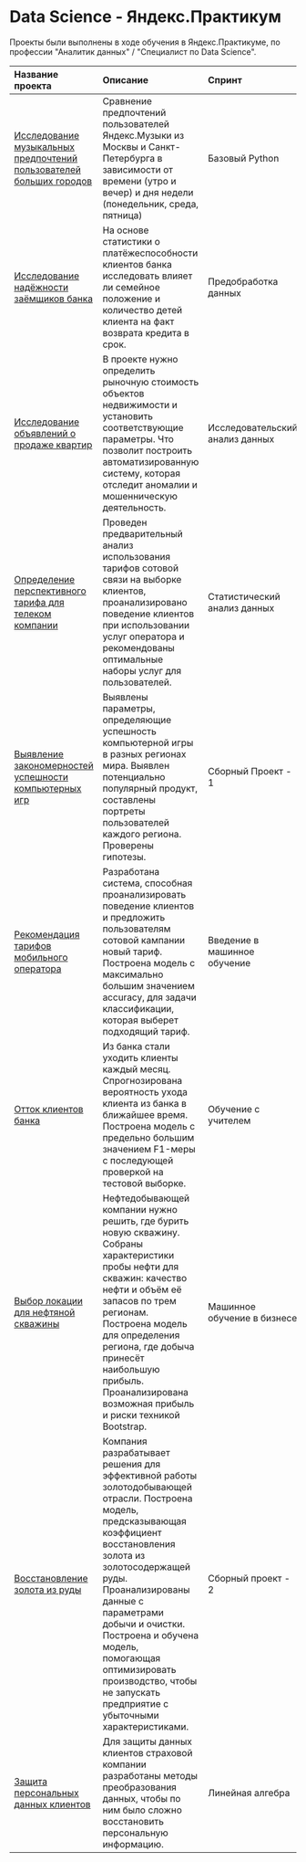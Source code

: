 # Data Science - Яндекс.Практикум 


Проекты были выполнены в ходе обучения в Яндекс.Практикуме, по профессии "Аналитик данных" / "Специалист по Data Science".

| Название проекта | Описание | Спринт | Стек | 
| :---------------------- | :---------------------- | :---------------------- | :---------------------- |
| [Исследование музыкальных предпочтений пользователей больших городов](https://github.com/SeeeeeeeeeeD/Yandex.Practicum/tree/main/Music_of_big_cities) | Сравнение предпочтений пользователей Яндекс.Музыки из Москвы и Санкт-Петербурга в зависимости от времени (утро и вечер) и дня недели (понедельник, среда, пятница)| Базовый Python | `Pandas` `Python` `Проверка гипотез` |
| [Исследование надёжности заёмщиков банка](https://github.com/SeeeeeeeeeeD/Yandex.Practicum/tree/main/Investigation_reliability_borrowers) | На основе статистики о платёжеспособности клиентов банка исследовать влияет ли семейное положение и количество детей клиента на факт возврата кредита в срок.| Предобработка данных | `Pandas` `Предобработка данных` `Python` `Проверка гипотез` `Pivot table` |
| [Исследование объявлений о продаже квартир](https://github.com/SeeeeeeeeeeD/Yandex.Practicum/tree/main/Apartments_market_value) | В проекте нужно определить рыночную стоимость объектов недвижимости и установить соответствующие параметры. Что позволит построить автоматизированную систему, которая отследит аномалии и мошенническую деятельность. | Исследовательский анализ данных | `Pandas` `Предобработка данных` `Python` `Matplotlib` `Визуализация данных` `Boxplot` |
| [Определение перспективного тарифа для телеком компании](https://github.com/SeeeeeeeeeeD/Yandex.Practicum/tree/main/Prospective_tariff) | Проведен предварительный анализ использования тарифов сотовой связи на выборке клиентов, проанализировано поведение клиентов при использовании услуг оператора и рекомендованы оптимальные наборы услуг для пользователей.  | Статистический анализ данных | `Pandas` `Предобработка данных` `Python` `Matplotlib` `Визуализация данных` `SciPy` `Numpy` `Plotly` `Описательная статистика` |
| [Выявление закономерностей успешности компьютерных игр](https://github.com/SeeeeeeeeeeD/Yandex.Practicum/tree/main/Computer_games_popularity) | Выявлены параметры, определяющие успешность компьютерной игры в разных регионах мира. Выявлен потенциально популярный продукт, составлены портреты пользователей каждого региона. Проверены гипотезы.  | Сборный Проект - 1 | `Pandas` `Предобработка данных` `Python` `Matplotlib` `Визуализация данных` `Seaborn` `SciPy` `Numpy` `Описательная статистика` `Проверка статистических гипотез` `Boxplot` |
| [Рекомендация тарифов мобильного оператора](https://github.com/SeeeeeeeeeeD/Yandex.Practicum/tree/main/Mobile_tariff_recommendation) | Разработана система, способная проанализировать поведение клиентов и предложить пользователям сотовой кампании новый тариф. Построена модель с максимально большим значением accuracy, для задачи классификации, которая выберет подходящий тариф. | Введение в машинное обучение | `Машинное обучение` `Sklearn` `Pandas` `Python` `Numpy` `Math` `Описательная статистика` |
| [Отток клиентов банка](https://github.com/SeeeeeeeeeeD/Yandex.Practicum/tree/main/Losing_clients) | Из банка стали уходить клиенты каждый месяц. Спрогнозирована вероятность ухода клиента из банка в ближайшее время. Построена модель с предельно большим значением F1-меры с последующей проверкой на тестовой выборке.| Обучение с учителем | `Machine learning` `Sklearn` `Pandas` `Python` `Numpy` `Описательная статистика` `Matplotlib` |
| [Выбор локации для нефтяной скважины](https://github.com/SeeeeeeeeeeD/Yandex.Practicum/tree/main/New_oil_well) | Нефтедобывающей компании  нужно решить, где бурить новую скважину. Собраны характеристики пробы нефти для скважин: качество нефти и объём её запасов по трем регионам. Построена модель для определения региона, где добыча принесёт наибольшую прибыль. Проанализирована возможная прибыль и риски техникой Bootstrap.| Машинное обучение в бизнесе | `Machine learning` `Bootstrap` `Sklearn` `Pandas` `Python` `Numpy` `Градиентный бустинг` |
| [Восстановление золота из руды](https://github.com/SeeeeeeeeeeD/Yandex.Practicum/tree/main/Gold_recovery) | Компания разрабатывает решения для эффективной работы золотодобывающей отрасли. Построена модель, предсказывающая коэффициент восстановления золота из золотосодержащей руды. Проанализированы данные с параметрами добычи и очистки. Построена и обучена модель, помогающая оптимизировать производство, чтобы не запускать предприятие с убыточными характеристиками.| Сборный проект - 2 | `CatBoost` `Machine learning` `Math` `Sklearn` `Pandas` `Python` `Numpy` `Linear Regression` `Seaborn` `Matplotlib` |
| [Защита персональных данных клиентов](https://github.com/SeeeeeeeeeeD/Yandex.Practicum/tree/main/Personal_data_protection) | Для защиты данных клиентов страховой компании разработаны методы преобразования данных, чтобы по ним было сложно восстановить персональную информацию. | Линейная алгебра | `Sklearn` `Pandas` `Python` `Numpy` `Machine learning` `Linear Regression` |
